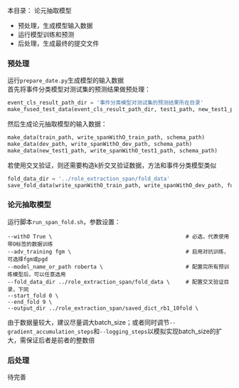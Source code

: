 本目录：
论元抽取模型
* 预处理，生成模型输入数据
* 运行模型训练和预测
* 后处理，生成最终的提交文件

### 预处理
运行```prepare_date.py```生成模型的输入数据<br>
首先将事件分类模型对测试集的预测结果做预处理：
```python
event_cls_result_path_dir = '事件分类模型对测试集的预测结果所在目录'
make_fused_test_data(event_cls_result_path_dir, test1_path, new_test1_path)
```
然后生成论元抽取模型的输入数据：
```python
make_data(train_path, write_spanWithO_train_path, schema_path)
make_data(dev_path, write_spanWithO_dev_path, schema_path)
make_data(new_test1_path, write_spanWithO_test1_path, schema_path)
```
若使用交叉验证，则还需要构造k折交叉验证数据，方法和事件分类模型类似
```python
fold_data_dir = '../role_extraction_span/fold_data'
save_fold_data(write_spanWithO_train_path, write_spanWithO_dev_path, fold_data_dir, folds_num=5)
```

### 论元抽取模型 
运行脚本```run_span_fold.sh```，参数设置：

    --withO True \                                          # 必选，代表使用带O标签的数据训练
    --adv_training fgm \                                    # 启用对抗训练，可选择fgm或pgd
    --model_name_or_path roberta \                          # 配置完所有预训练模型后，可以任意选用
    --fold_data_dir ../role_extraction_span/fold_data \     # 配置交叉验证目录，下同
    --start_fold 0 \
    --end_fold 9 \
    --output_dir ../role_extraction_span/saved_dict_rb1_10fold \

由于数据量较大，建议尽量调大batch_size；或者同时调节`--gradient_accumulation_steps`和`--logging_steps`以模拟实现batch_size的扩大，需保证后者是前者的整数倍


### 后处理

待完善